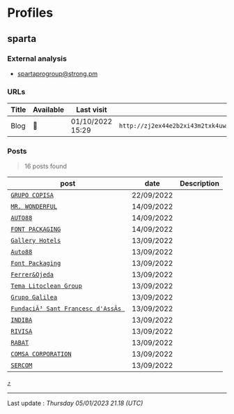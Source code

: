 # Profiles

## **sparta**


### External analysis
- spartaprogroup@strong.pm

### URLs
| Title | Available | Last visit | fqdn | screen 
|---|---|---|---|---|
| Blog | 🔴 | 01/10/2022 15:29 | `http://zj2ex44e2b2xi43m2txk4uwi3l55aglsarre7repw7rkfwpj54j46iqd.onion` | ❌ | 

### Posts

> 16 posts found

| post | date | Description
|---|---|---|
| [`GRUPO COPISA`](https://google.com/search?q=GRUPO+COPISA) | 22/09/2022 |   |
| [`MR. WONDERFUL`](https://google.com/search?q=MR.+WONDERFUL) | 14/09/2022 |   |
| [`AUTO88`](https://google.com/search?q=AUTO88) | 14/09/2022 |   |
| [`FONT PACKAGING`](https://google.com/search?q=FONT+PACKAGING) | 14/09/2022 |   |
| [`Gallery Hotels`](https://google.com/search?q=Gallery+Hotels) | 13/09/2022 |   |
| [`Auto88`](https://google.com/search?q=Auto88) | 13/09/2022 |   |
| [`Font Packaging`](https://google.com/search?q=Font+Packaging) | 13/09/2022 |   |
| [`Ferrer&Ojeda`](https://google.com/search?q=Ferrer%26Ojeda) | 13/09/2022 |   |
| [`Tema Litoclean Group`](https://google.com/search?q=Tema+Litoclean+Group) | 13/09/2022 |   |
| [`Grupo Galilea`](https://google.com/search?q=Grupo+Galilea) | 13/09/2022 |   |
| [`FundaciÃ³ Sant Francesc d'AssÃ­s `](https://google.com/search?q=Fundaci%C3%83%C2%B3+Sant+Francesc+d%27Ass%C3%83%C2%ADs+) | 13/09/2022 |   |
| [`INDIBA`](https://google.com/search?q=INDIBA) | 13/09/2022 |   |
| [`RIVISA`](https://google.com/search?q=RIVISA) | 13/09/2022 |   |
| [`RABAT`](https://google.com/search?q=RABAT) | 13/09/2022 |   |
| [`COMSA CORPORATION`](https://google.com/search?q=COMSA+CORPORATION) | 13/09/2022 |   |
| [`SERCOM`](https://google.com/search?q=SERCOM) | 13/09/2022 |   |


[⤴️](profiles?id=group-profiles)

 --- 


Last update : _Thursday 05/01/2023 21.18 (UTC)_
